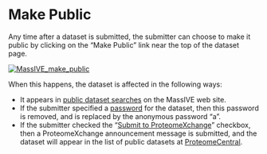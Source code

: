 # Make Public


Any time after a dataset is submitted, the submitter can choose to make it public by clicking on the “Make Public” link near the top of the dataset page.

[![MassIVE_make_public](http://proteomics.ucsd.edu/wp-content/uploads/2017/06/MassIVE_make_public.png)](http://proteomics.ucsd.edu/wp-content/uploads/2017/06/MassIVE_make_public.png)

When this happens, the dataset is affected in the following ways:

*   It appears in [public dataset searches](http://proteomics.ucsd.edu/service/massive/documentation/access-public-datasets/#MassIVEDatasetBrowsing-Searching) on the MassIVE web site.
*   If the submitter specified a [password](#MassIVEDatasetSubmission-Privacy) for the dataset, then this password is removed, and is replaced by the anonymous password “a”.
*   If the submitter checked the “[Submit to ProteomeXchange](#MassIVEDatasetSubmission-Publication)” checkbox, then a ProteomeXchange announcement message is submitted, and the dataset will appear in the list of public datasets at [ProteomeCentral](http://proteomecentral.proteomexchange.org/cgi/GetDataset).